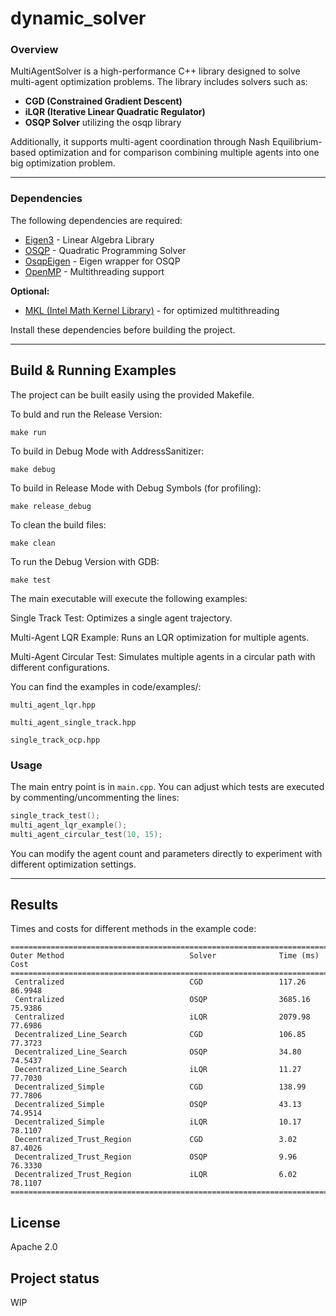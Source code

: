 # dynamic_solver

### Overview

MultiAgentSolver is a high-performance C++ library designed to solve multi-agent optimization problems. The library includes solvers such as:

* **CGD (Constrained Gradient Descent)** 
* **iLQR (Iterative Linear Quadratic Regulator)** 
* **OSQP Solver** utilizing the osqp library

Additionally, it supports multi-agent coordination through Nash Equilibrium-based optimization and for comparison combining multiple agents into one big optimization problem.

---

### Dependencies

The following dependencies are required:

* [Eigen3](https://eigen.tuxfamily.org/dox/) - Linear Algebra Library
* [OSQP](https://github.com/osqp/osqp) - Quadratic Programming Solver
* [OsqpEigen](https://github.com/robotology/OsqpEigen) - Eigen wrapper for OSQP
* [OpenMP](https://www.openmp.org/resources/openmp-compilers-tools/) - Multithreading support

**Optional:**

* [MKL (Intel Math Kernel Library)](https://www.intel.com/content/www/us/en/developer/tools/oneapi/onemkl.html) - for optimized multithreading

Install these dependencies before building the project.

---

## Build & Running Examples

The project can be built easily using the provided Makefile.

To buld and run the Release Version:

`make run`

To build in Debug Mode with AddressSanitizer:

`make debug`

To build in Release Mode with Debug Symbols (for profiling):

`make release_debug`

To clean the build files:

`make clean`

To run the Debug Version with GDB:

`make test`

The main executable will execute the following examples:

Single Track Test: Optimizes a single agent trajectory.

Multi-Agent LQR Example: Runs an LQR optimization for multiple agents.

Multi-Agent Circular Test: Simulates multiple agents in a circular path with different configurations.

You can find the examples in code/examples/:

`multi_agent_lqr.hpp`

`multi_agent_single_track.hpp`

`single_track_ocp.hpp`

### Usage

The main entry point is in `main.cpp`. You can adjust which tests are executed by commenting/uncommenting the lines:

```cpp
single_track_test();
multi_agent_lqr_example();
multi_agent_circular_test(10, 15);
```

You can modify the agent count and parameters directly to experiment with different optimization settings.

---

## Results

Times and costs for different methods in the example code:
```
========================================================================================
Outer Method                            Solver              Time (ms)           Cost                
========================================================================================
 Centralized                            CGD                 117.26              86.9948             
 Centralized                            OSQP                3685.16             75.9386             
 Centralized                            iLQR                2079.98             77.6986             
 Decentralized_Line_Search              CGD                 106.85              77.3723             
 Decentralized_Line_Search              OSQP                34.80               74.5437             
 Decentralized_Line_Search              iLQR                11.27               77.7030             
 Decentralized_Simple                   CGD                 138.99              77.7806             
 Decentralized_Simple                   OSQP                43.13               74.9514             
 Decentralized_Simple                   iLQR                10.17               78.1107             
 Decentralized_Trust_Region             CGD                 3.02                87.4026             
 Decentralized_Trust_Region             OSQP                9.96                76.3330             
 Decentralized_Trust_Region             iLQR                6.02                78.1107             
=======================================================================================
```


## License
Apache 2.0

## Project status
WIP 
